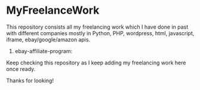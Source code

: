# MyFreelanceWork

This repository consists all my freelancing work which I have done in past with different companies mostly in Python, PHP, wordpress, html, javascript, iframe, ebay/google/amazon apis.

1. ebay-affiliate-program: 

Keep checking this repository as I keep adding my freelancing work here once ready.

Thanks for looking!
